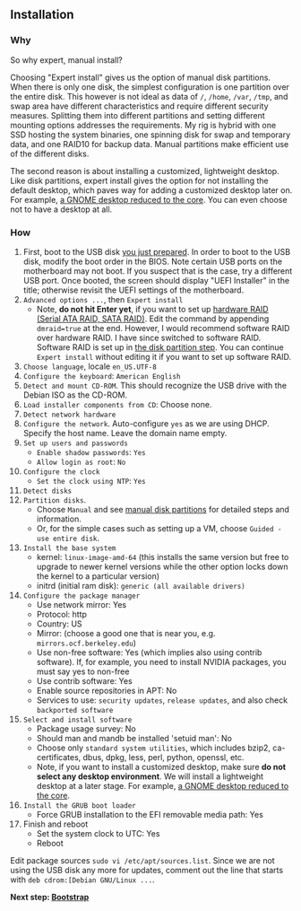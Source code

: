 ## Installation

### Why

So why expert, manual install?

Choosing "Expert install" gives us the option of manual disk partitions. When there is only one disk, the simplest configuration is one partition over the entire disk. This however is not ideal as data of `/`, `/home`, `/var`, `/tmp`, and swap area have different characteristics and require different security measures. Splitting them into different partitions and setting different mounting options addresses the requirements. My rig is hybrid with one SSD hosting the system binaries, one spinning disk for swap and temporary data, and one RAID10 for backup data. Manual partitions make efficient use of the different disks.

The second reason is about installing a customized, lightweight desktop. Like disk partitions, expert install gives the option for not installing the default desktop, which paves way for adding a customized desktop later on. For example, [a GNOME desktop reduced to the core](0501-gnome.md). You can even choose not to have a desktop at all.

### How

1. First, boot to the USB disk [you just prepared](0100-prepare.md). In order to boot to the USB disk, modify the boot order in the BIOS. Note certain USB ports on the motherboard may not boot. If you suspect that is the case, try a different USB port. Once booted, the screen should display "UEFI Installer" in the title; otherwise revisit the UEFI settings of the motherboard.
2. `Advanced options ...`, then `Expert install`
    * Note, **do not hit Enter yet**, if you want to set up [hardware RAID (Serial ATA RAID, SATA RAID)](https://wiki.debian.org/DebianInstaller/SataRaid). Edit the command by appending `dmraid=true` at the end. However, I would recommend software RAID over hardware RAID. I have since switched to software RAID. Software RAID is set up in [the disk partition step](0201-partitions.md). You can continue `Expert install` without editing it if you want to set up software RAID.
3. `Choose language`, locale `en_US.UTF-8`
4. `Configure the keyboard`: `American English`
5. `Detect and mount CD-ROM`. This should recognize the USB drive with the Debian ISO as the CD-ROM.
6. `Load installer components from CD`: Choose none.
7. `Detect network hardware`
8. `Configure the network`. Auto-configure `yes` as we are using DHCP. Specify the host name. Leave the domain name empty.
9. `Set up users and passwords`
    * `Enable shadow passwords`: `Yes`
    * `Allow login as root`: `No`
10. `Configure the clock`
    * `Set the clock using NTP`: `Yes`
11. `Detect disks`
12. `Partition disks`.
    * Choose `Manual` and see [manual disk partitions](0201-partitions.md) for detailed steps and information.
    * Or, for the simple cases such as setting up a VM, choose `Guided - use entire disk`.
13. `Install the base system`
    * kernel: `linux-image-amd-64` (this installs the same version but free to upgrade to newer kernel versions while the other option locks down the kernel to a particular version)
    * initrd (initial ram disk): `generic (all available drivers)`
14. `Configure the package manager`
    * Use network mirror: Yes
    * Protocol: http
    * Country: US
    * Mirror: (choose a good one that is near you, e.g. `mirrors.ocf.berkeley.edu`)
    * Use non-free software: Yes (which implies also using contrib software). If, for example, you need to install NVIDIA packages, you must say yes to non-free
    * Use contrib software: Yes
    * Enable source repositories in APT: No
    * Services to use: `security updates`, `release updates`, and also check `backported software`
15. `Select and install software`
    * Package usage survey: No
    * Should man and mandb be installed 'setuid man': No
    * Choose only `standard system utilities`, which includes bzip2, ca-certificates, dbus, dpkg, less, perl, python, openssl, etc.
    * Note, if you want to install a customized desktop, make sure **do not select any desktop environment**. We will install a lightweight desktop at a later stage. For example, [a GNOME desktop reduced to the core](0501-gnome.md).
16. `Install the GRUB boot loader`
    * Force GRUB installation to the EFI removable media path: Yes
17. Finish and reboot
    * Set the system clock to UTC: Yes
    * Reboot

Edit package sources `sudo vi /etc/apt/sources.list`. Since we are not using the USB disk any more for updates, comment out the line that starts with `deb cdrom:[Debian GNU/Linux ...`.

**Next step: [Bootstrap](0600-bootstrap.md)**
